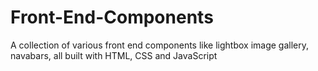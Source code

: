 # Front-End-Components
A collection of various front end components like lightbox image gallery, navabars, all built with HTML, CSS and JavaScript
